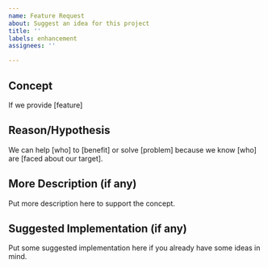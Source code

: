 ```yaml
---
name: Feature Request
about: Suggest an idea for this project
title: ''
labels: enhancement
assignees: ''

---
```


## Concept

If we provide \[feature]

## Reason/Hypothesis

We can help \[who] to \[benefit] or solve \[problem] because we know \[who] are \[faced about our target].

## More Description (if any)

Put more description here to support the concept.

## Suggested Implementation (if any)

Put some suggested implementation here if you already have some ideas in mind.